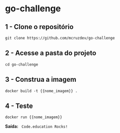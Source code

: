# go-challenge

## 1 - Clone o repositório

```git clone https://github.com/mcruzdev/go-challenge```

## 2 - Acesse a pasta do projeto

```cd go-challenge```

## 3 - Construa a imagem

```docker build -t {{nome_imagem}} .```

## 4 - Teste

```docker run {{nome_imagem}}```

**Saída:** ``` Code.education Rocks!```
